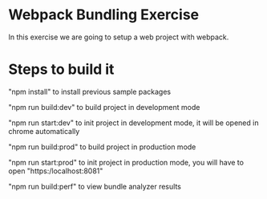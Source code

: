 # Webpack Bundling Exercise

In this exercise we are going to setup a web project with webpack.

# Steps to build it

"npm install" to install previous sample packages

"npm run build:dev" to build project in development mode

"npm run start:dev" to init project in development mode, it will be opened in chrome automatically

"npm run build:prod" to build project in production mode

"npm run start:prod" to init project in production mode, you will have to open "https:/localhost:8081"

"npm run build:perf" to view bundle analyzer results





